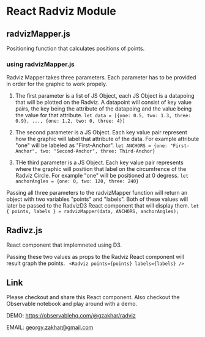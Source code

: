 # React Radviz Module

## radvizMapper.js
Positioning function that calculates positions of points.

### using radvizMapper.js

Radviz Mapper takes three parameters. Each parameter has to be provided in order for the graphic to work propely. 

1. The first parameter is a list of JS Object, each JS Object is a datapoing that will be plotted on the Radviz. A datapoint will consist of key value pairs, the key being the attribute of the datapoing and the value being the value for that attribute.
```let data = [{one: 0.5, two: 1.3, three: 0.9}, ..., {one: 1.2, two: 0, three: 4}]```

2. The second parameter is a JS Object. Each key value pair represent how the graphic will label that attribute of the data. For example attribute "one" will be labeled as "First-Anchor". 
```let ANCHORS = {one: "First-Anchor", two: "Second-Anchor", three: Third-Anchor}```

3. THe third parameter is a JS Object. Each key value pair represents where the graphic will position that label on the circumfrence of the Radviz Circle. For example "one" will be positioned at 0 degress. 
```let anchorAngles = {one: 0, two: 120, three: 240}```

Passing all three parameters to the radvizMapper function will return an object with two variables "points" and "labels". Both of these values will later be passed to the RadvizD3 React component that will display them.
```let { points, labels } = radvizMapper(data, ANCHORS, anchorAngles);```

## Radivz.js
React component that implemneted using D3.

Passing these two values as props to the Radviz React component will result graph the points.
``` <Radviz points={points} labels={labels} />```


## Link
Please checkout and share this React component. Also checkout the Observable notebook and play around with a demo.

DEMO: https://observablehq.com/@gzakhar/radviz

EMAIL: georgy.zakhar@gmail.com
